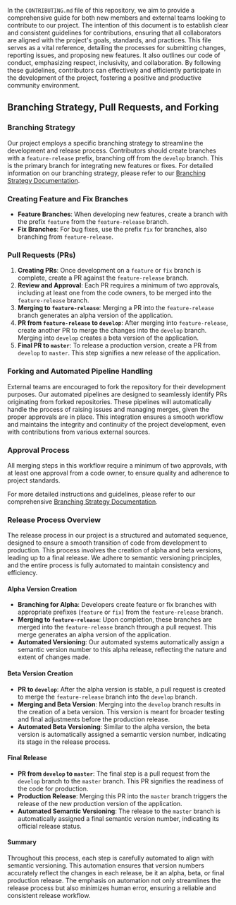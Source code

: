 In the `CONTRIBUTING.md` file of this repository, we aim to provide a comprehensive guide for both new members and external teams looking to contribute to our project. The intention of this document is to establish clear and consistent guidelines for contributions, ensuring that all collaborators are aligned with the project's goals, standards, and practices. This file serves as a vital reference, detailing the processes for submitting changes, reporting issues, and proposing new features. It also outlines our code of conduct, emphasizing respect, inclusivity, and collaboration. By following these guidelines, contributors can effectively and efficiently participate in the development of the project, fostering a positive and productive community environment.
## Branching Strategy, Pull Requests, and Forking

### Branching Strategy
Our project employs a specific branching strategy to streamline the development and release process. Contributors should create branches with a `feature-release` prefix, branching off from the `develop` branch. This is the primary branch for integrating new features or fixes. For detailed information on our branching strategy, please refer to our [Branching Strategy Documentation](#placeholder-link).

### Creating Feature and Fix Branches
- **Feature Branches**: When developing new features, create a branch with the prefix `feature` from the `feature-release` branch.
- **Fix Branches**: For bug fixes, use the prefix `fix` for branches, also branching from `feature-release`.

### Pull Requests (PRs)
1. **Creating PRs**: Once development on a `feature` or `fix` branch is complete, create a PR against the `feature-release` branch.
2. **Review and Approval**: Each PR requires a minimum of two approvals, including at least one from the code owners, to be merged into the `feature-release` branch.
3. **Merging to `feature-release`**: Merging a PR into the `feature-release` branch generates an alpha version of the application.
4. **PR from `feature-release` to `develop`**: After merging into `feature-release`, create another PR to merge the changes into the `develop` branch. Merging into `develop` creates a beta version of the application.
5. **Final PR to `master`**: To release a production version, create a PR from `develop` to `master`. This step signifies a new release of the application.

### Forking and Automated Pipeline Handling
External teams are encouraged to fork the repository for their development purposes. Our automated pipelines are designed to seamlessly identify PRs originating from forked repositories. These pipelines will automatically handle the process of raising issues and managing merges, given the proper approvals are in place. This integration ensures a smooth workflow and maintains the integrity and continuity of the project development, even with contributions from various external sources.

### Approval Process
All merging steps in this workflow require a minimum of two approvals, with at least one approval from a code owner, to ensure quality and adherence to project standards.

For more detailed instructions and guidelines, please refer to our comprehensive [Branching Strategy Documentation](#placeholder-link).

### Release Process Overview

The release process in our project is a structured and automated sequence, designed to ensure a smooth transition of code from development to production. This process involves the creation of alpha and beta versions, leading up to a final release. We adhere to semantic versioning principles, and the entire process is fully automated to maintain consistency and efficiency.

#### Alpha Version Creation
- **Branching for Alpha**: Developers create feature or fix branches with appropriate prefixes (`feature` or `fix`) from the `feature-release` branch.
- **Merging to `feature-release`**: Upon completion, these branches are merged into the `feature-release` branch through a pull request. This merge generates an alpha version of the application.
- **Automated Versioning**: Our automated systems automatically assign a semantic version number to this alpha release, reflecting the nature and extent of changes made.

#### Beta Version Creation
- **PR to `develop`**: After the alpha version is stable, a pull request is created to merge the `feature-release` branch into the `develop` branch.
- **Merging and Beta Version**: Merging into the `develop` branch results in the creation of a beta version. This version is meant for broader testing and final adjustments before the production release.
- **Automated Beta Versioning**: Similar to the alpha version, the beta version is automatically assigned a semantic version number, indicating its stage in the release process.

#### Final Release
- **PR from `develop` to `master`**: The final step is a pull request from the `develop` branch to the `master` branch. This PR signifies the readiness of the code for production.
- **Production Release**: Merging this PR into the `master` branch triggers the release of the new production version of the application.
- **Automated Semantic Versioning**: The release to the `master` branch is automatically assigned a final semantic version number, indicating its official release status.

#### Summary
Throughout this process, each step is carefully automated to align with semantic versioning. This automation ensures that version numbers accurately reflect the changes in each release, be it an alpha, beta, or final production release. The emphasis on automation not only streamlines the release process but also minimizes human error, ensuring a reliable and consistent release workflow.
